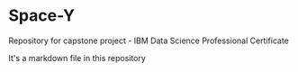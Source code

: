 # Space-Y
Repository for capstone project - IBM Data Science Professional Certificate

It's a markdown file in this repository
